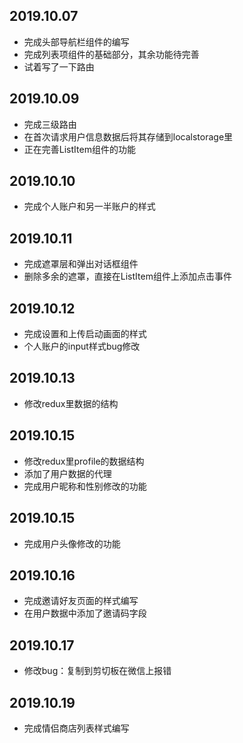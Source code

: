 ## 2019.10.07
  - 完成头部导航栏组件的编写
  - 完成列表项组件的基础部分，其余功能待完善
  - 试着写了一下路由

## 2019.10.09
  - 完成三级路由
  - 在首次请求用户信息数据后将其存储到localstorage里
  - 正在完善ListItem组件的功能

## 2019.10.10
  - 完成个人账户和另一半账户的样式

## 2019.10.11
  - 完成遮罩层和弹出对话框组件
  - 删除多余的遮罩，直接在ListItem组件上添加点击事件

## 2019.10.12
  - 完成设置和上传启动画面的样式
  - 个人账户的input样式bug修改

## 2019.10.13
  - 修改redux里数据的结构

## 2019.10.15
  - 修改redux里profile的数据结构
  - 添加了用户数据的代理
  - 完成用户昵称和性别修改的功能
  
## 2019.10.15
  - 完成用户头像修改的功能

## 2019.10.16
  - 完成邀请好友页面的样式编写
  - 在用户数据中添加了邀请码字段
  
## 2019.10.17
  - 修改bug：复制到剪切板在微信上报错

## 2019.10.19
  - 完成情侣商店列表样式编写